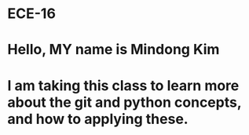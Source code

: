 # ECE-16
# Hello, MY name is Mindong Kim
# I am taking this class to learn more about the git and python concepts, and how to applying these.
